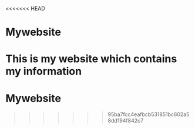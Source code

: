 <<<<<<< HEAD
# Mywebsite
This is my website which contains my information
=======
# Mywebsite
>>>>>>> 95ba7fcc4eafbcb531851bc602a58dd194f842c7
